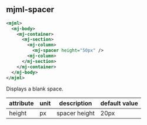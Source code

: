 ## mjml-spacer

```xml
<mjml>
  <mj-body>
    <mj-container>
      <mj-section>
        <mj-column>
          <mj-spacer height="50px" />
        <mj-column>
      </mj-section>
    </mj-container>
  </mj-body>
</mjml>
```

Displays a blank space.

attribute                   | unit        | description                    | default value
----------------------------|-------------|--------------------------------|------------------------------
height                      | px          | spacer height                  | 20px
